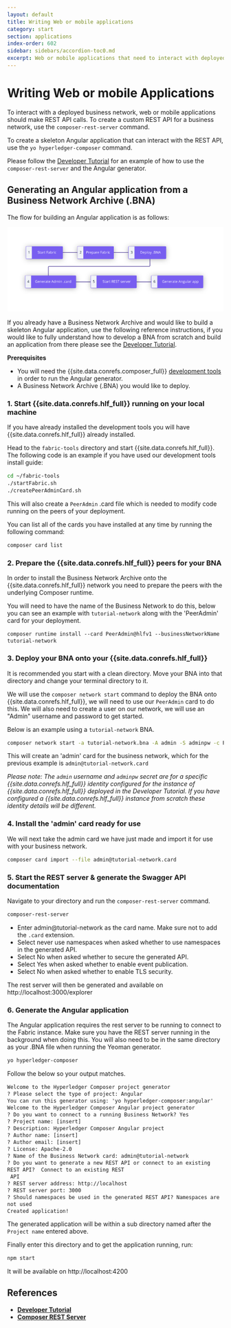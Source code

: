 ```yaml
---
layout: default
title: Writing Web or mobile applications
category: start
section: applications
index-order: 602
sidebar: sidebars/accordion-toc0.md
excerpt: Web or mobile applications that need to interact with deployed business networks should make calls to a REST API. The easiest way to create the REST API is to use the `composer-rest-server` to [**dynamically generate a REST API from the deployed business network**](./web.html).
---
```


# Writing Web or mobile Applications

To interact with a deployed business network, web or mobile applications should make REST API calls. To create a custom REST API for a business network, use the `composer-rest-server` command.

To create a skeleton Angular application that can interact with the REST API, use the `yo hyperledger-composer` command.

Please follow the [Developer Tutorial](../tutorials/developer-tutorial.html) for an example of how to use the `composer-rest-server` and the Angular generator.


## Generating an Angular application from a Business Network Archive (.BNA)

The flow for building an Angular application is as follows:

<img src="../assets/img/Angular.svg" style="border: none;" alt="Angular Generator Flow">

If you already have a Business Network Archive and would like to build a skeleton Angular application, use the following reference instructions, if you would like to fully understand how to develop a BNA from scratch and build an application from there please see the [Developer Tutorial](../tutorials/developer-tutorial.html).

**Prerequisites**

- You will need the {{site.data.conrefs.composer_full}} [development tools](../installing/development-tools.html) in order to run the Angular generator.
- A Business Network Archive (.BNA) you would like to deploy.

### 1. Start {{site.data.conrefs.hlf_full}} running on your local machine

If you have already installed the development tools you will have {{site.data.conrefs.hlf_full}} already installed.

Head to the `fabric-tools` directory and start {{site.data.conrefs.hlf_full}}. The following code is an example if you have used our development tools install guide:

```bash
cd ~/fabric-tools
./startFabric.sh
./createPeerAdminCard.sh
```

This will also create a `PeerAdmin` .card file which is needed to modify code running on the peers of your deployment.

You can list all of the cards you have installed at any time by running the following command:

```bash
composer card list
```

### 2. Prepare the {{site.data.conrefs.hlf_full}} peers for your BNA

In order to install the Business Network Archive onto the {{site.data.conrefs.hlf_full}} network you need to prepare the peers with the underlying Composer runtime.

You will need to have the name of the Business Network to do this, below you can see an example with `tutorial-network` along with the 'PeerAdmin' card for your deployment.

```
composer runtime install --card PeerAdmin@hlfv1 --businessNetworkName tutorial-network
```

### 3. Deploy your BNA onto your {{site.data.conrefs.hlf_full}}

It is recommended you start with a clean directory. Move your BNA into that directory and change your terminal directory to it.

We will use the `composer network start` command to deploy the BNA onto {{site.data.conrefs.hlf_full}}, we will need to use our `PeerAdmin` card to do this. We will also need to create a user on our network, we will use an "Admin" username and password to get started.

Below is an example using a `tutorial-network` BNA.

```bash
composer network start -a tutorial-network.bna -A admin -S adminpw -c PeerAdmin@hlfv1
```

This will create an 'admin' card for the business network, which for the previous example is `admin@tutorial-network.card`

*Please note: The `admin` username and `adminpw` secret are for a specific {{site.data.conrefs.hlf_full}} identity configured for the instance of {{site.data.conrefs.hlf_full}} deployed in the Developer Tutorial. If you have configured a {{site.data.conrefs.hlf_full}} instance from scratch these identity details will be different.*

### 4. Install the 'admin' card ready for use

We will next take the admin card we have just made and import it for use with your business network.

```bash
composer card import --file admin@tutorial-network.card
```

### 5. Start the REST server & generate the Swagger API documentation

Navigate to your directory and run the `composer-rest-server` command.

```bash
composer-rest-server
```

  - Enter admin@tutorial-network as the card name. Make sure not to add the `.card` extension.
  - Select never use namespaces when asked whether to use namespaces in the generated API.
  - Select No when asked whether to secure the generated API.
  - Select Yes when asked whether to enable event publication.
  - Select No when asked whether to enable TLS security.

The rest server will then be generated and available on http://localhost:3000/explorer

### 6. Generate the Angular application

The Angular application requires the rest server to be running to connect to the Fabric instance. Make sure you have the REST server running in the background when doing this. You will also need to be in the same directory as your .BNA file when running the Yeoman generator.

```bash
yo hyperledger-composer
```

Follow the below so your output matches.

```
Welcome to the Hyperledger Composer project generator
? Please select the type of project: Angular
You can run this generator using: 'yo hyperledger-composer:angular'
Welcome to the Hyperledger Composer Angular project generator
? Do you want to connect to a running Business Network? Yes
? Project name: [insert]
? Description: Hyperledger Composer Angular project
? Author name: [insert]
? Author email: [insert]
? License: Apache-2.0
? Name of the Business Network card: admin@tutorial-network
? Do you want to generate a new REST API or connect to an existing REST API?  Connect to an existing REST
 API
? REST server address: http://localhost
? REST server port: 3000
? Should namespaces be used in the generated REST API? Namespaces are not used
Created application!
```

The generated application will be within a sub directory named after the `Project name` entered above.

Finally enter this directory and to get the application running, run:

```bash
npm start
```

It will be available on http://localhost:4200


## References

* [**Developer Tutorial**](../tutorials/developer-tutorial.html)
* [**Composer REST Server**](../integrating/getting-started-rest-api.html)
